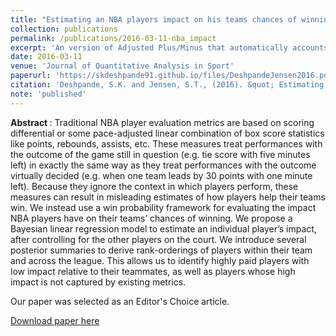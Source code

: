 ```yaml
---
title: "Estimating an NBA players impact on his teams chances of winning"
collection: publications
permalink: /publications/2016-03-11-nba_impact
excerpt: 'An version of Adjusted Plus/Minus that automatically accounts for the context in which players perform.'
date: 2016-03-11
venue: 'Journal of Quantitative Analysis in Sport'
paperurl: 'https://skdeshpande91.github.io/files/DeshpandeJensen2016.pdf'
citation: 'Deshpande, S.K. and Jensen, S.T., (2016). &quot; Estimating an NBA players impact on his teams chances of winning &quot;<i> Journal of Quantitative Analysis in Sport </i>. 12(2): 51 - 72'
note: 'published'
---
```

<b> Abstract </b>: Traditional NBA player evaluation metrics are based on scoring differential or some pace-adjusted linear combination of box score statistics like points, rebounds, assists, etc. 
These measures treat performances with the outcome of the game still in question (e.g. tie score with five minutes left) in exactly the same way as they treat performances with the outcome virtually decided (e.g. when one team leads by 30 points with one minute left). 
Because they ignore the context in which players perform, these measures can result in misleading estimates of how players help their teams win. 
We instead use a win probability framework for evaluating the impact NBA players have on their teams’ chances of winning. 
We propose a Bayesian linear regression model to estimate an individual player’s impact, after controlling for the other players on the court. 
We introduce several posterior summaries to derive rank-orderings of players within their team and across the league. This allows us to identify highly paid players with low impact relative to their teammates, as well as players whose high impact is not captured by existing metrics.


Our paper was selected as an Editor's Choice article.

[Download paper here](http://skdeshpande91.github.io/files/DeshpandeJensen2016.pdf)

